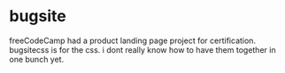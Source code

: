 # bugsite
freeCodeCamp had a product landing page project for certification. 
bugsitecss is for the css. i dont really know how to have them together in one bunch yet.
